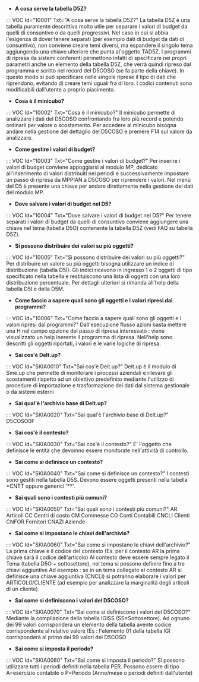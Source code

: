 - **A cosa serve la tabella D5Z?**

 :  : VOC Id="10001" Txt="A cosa serve la tabella D5Z?"
 La tabella D5Z è una tabella puramente descrittiva molto utile per separare i valori di budget da quelli di consuntivo o da quelli progressivi.
 Nel caso in cui si abbia l'esigenza di dover tenere separati (per esempio dati di budget da dati di consuntivo), non conviene creare temi diversi,
 ma espandere il singolo tema aggiungendo una chiave ulteriore che punta al'oggetto TAD5Z.
 I programmi di ripresa da sistemi conferenti permettono infatti di specificare nei propri parametri anche un elemento della tabella D5Z,
 che verrà quindi ripreso dal programma e scritto nel record del D5COSO (se fa parte della chiave).
 In questo modo si può specificare nelle singole riprese il tipo di dati che riprendono, evitando di creare temi uguali fra di loro.
 I codici contenuti sono modificabili dall'utente a proprio piacimento.

- **Cosa è il minicubo?**

 :  : VOC Id="10002" Txt="Cosa è il minicubo?"
 Il minicubo permette di analizzare i dati del D5COSO confrontando fra loro più record e potendo ordinarli per valore o scostamento.
 Per accedere al minicubo bisogna andare nella gestione del dettaglio del D5COSO e premere F14 sul valore da analizzare.

- **Come gestire i valori di budget?**

 :  : VOC Id="10003" Txt="Come gestire i valori di budget?"
 Per inserire i valori di budget conviene appoggiarsi al modulo MP, dedicato all'inserimento di valori distribuiti nei periodi e successivamente
 impostare un passo di ripresa da MPPIAN a D5COSO per riprendere i valori.
 Nel menù del D5 è presente una chiave per andare direttamente nella gestione dei dati del modulo MP.

- **Dove salvare i valori di budget nel D5?**

 :  : VOC Id="10004" Txt="Dove salvare i valori di budget nel D5?"
 Per tenere separati i valori di budget da quelli di consuntivo conviene aggiungere una chiave nel tema (tabella D5O) contenente la tabella D5Z (vedi FAQ su tabella D5Z).

- **Si possono distribuire dei valori su più oggetti?**

 :  : VOC Id="10005" Txt="Si possono distribuire dei valori su più oggetti?"
 Per distribuire un valore su più oggetti bisogna utilizzare un indice di distribuzione (tabella D5I).
 Gli indici ricevono in ingresso 1 o 2 oggetti di tipo specificato nella tabella e restituiscono una lista di oggetti con una loro distribuzione percentuale.
 Per dettagli ulteriori si rimanda all'help della tabella D5I e della D5M.

- **Come faccio a sapere quali sono gli oggetti e i valori ripresi dai programmi?**

 :  : VOC Id="10006" Txt="Come faccio a sapere quali sono gli oggetti e i valori ripresi dai programmi?"
 Dall'esecuzione flusso azioni basta mettere una H nel campo opzione del passo di ripresa interessato :  viene visualizzato un help inerente il programma di ripresa.
 Nell'help sono descritti gli oggetti riportati, i valori e le varie logiche di ripresa.
- **Sai cos'è Delt.up?**

 :  : VOC Id="SKIA0010" Txt="Sai cos'è Delt.up?"
Delt.up è il modulo di Sme.up che permette di monitorare i processi aziendali e rilevare gli    scostamenti rispetto ad un obiettivo predefinito mediante l'utilizzo di procedure
di importazione e trasformazione dei dati dal sistema gestionale o da sistemi esterni
- **Sai qual'è l'archivio base di Delt.up?**

 :  : VOC Id="SKIA0020" Txt="Sai qual'è l'archivio base di Delt.up?"
D5COSO0F
- **Sai cos'è il contesto?**

 :  : VOC Id="SKIA0030" Txt="Sai cos'è il contesto?"
E' l'oggetto che definisce le entità che devomno essere monitorate nell'attività di controllo.
- **Sai come si definisce un contesto?**

 :  : VOC Id="SKIA0040" Txt="Sai come si definisce un contesto?"
I contesti sono gestiti nella tabella D5S.
Devono essere oggetti presenti nella tabella *CNTT oppure generici '**'.
- **Sai quali sono i contesti più comuni?**

 :  : VOC Id="SKIA0050" Txt="Sai quali sono i contesti più comuni?"
AR    Articoli
CC    Centri di costo
CM    Commesse
CO    Conti Contabili
CNCLI Clienti
CNFOR Fornitori
CNAZI Aziende
- **Sai come si impostano le chiavi dell'archivio?**

 :  : VOC Id="SKIA0060" Txt="Sai come si impostano le chiavi dell'archivio?"
La prima chiave è il codice del contesto (Es. per il contesto AR la prima chiave sarà il codice dell'articolo)
Al contesto deve essere sempre legato il Tema (tabella D5O + sottosettore), nel tema si possono
definire fino a tre chiavi aggiuntive
Ad esempio :  se in un tema collegato al contesto AR si definisce una chiave aggiuntiva (CNCLI)
si potranno elaborare i valori per ARTICOLO/CLIENTE (ad esempio per analizzare la marginalità
degli articoli di un cliente)
- **Sai come si definiscono i valori del D5COSO?**

 :  : VOC Id="SKIA0070" Txt="Sai come si definiscono i valori del D5COSO?"
Mediante la compilazione della tabella IGISS (SS=Sottosettore). Ad ognuno dei 99 valori
corrisponderà un elemento della tabella avente codice corrispondente al relativo valore
(Es :  l'elemento 01 della tabella IGI corrisponderà al primo dei 99 valori del D5COSO
- **Sai come si imposta il periodo?**

 :  : VOC Id="SKIA0080" Txt="Sai come si imposta il periodo?"
Si possono utilizzare tutti i periodi definiti nella tabella PER. Possono essere di tipo A=esercizio contabile o P=Periodo (Anno/mese o periodi definiti dall'utente)
